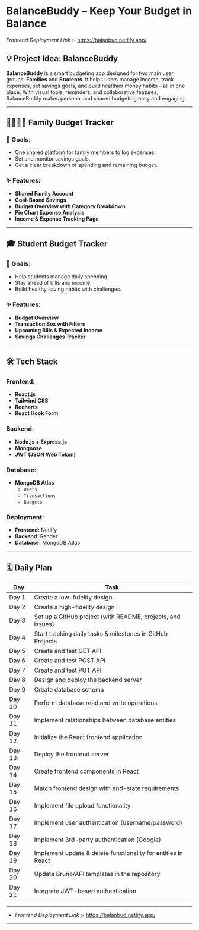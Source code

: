 # BalanceBuddy – Keep Your Budget in Balance


*Frontend Deployment Link* :- https://balanbud.netlify.app/


## 💡 Project Idea: BalanceBuddy

**BalanceBuddy** is a smart budgeting app designed for two main user groups: **Families** and **Students**. It helps users manage income, track expenses, set savings goals, and build healthier money habits – all in one place. With visual tools, reminders, and collaborative features, BalanceBuddy makes personal and shared budgeting easy and engaging.

--- 

## 👨‍👩‍👧‍👦 Family Budget Tracker

### 🎯 Goals:
- One shared platform for family members to log expenses.
- Set and monitor savings goals.
- Get a clear breakdown of spending and remaining budget.

### ✨ Features:
- **Shared Family Account**
- **Goal-Based Savings**
- **Budget Overview with Category Breakdown**
- **Pie Chart Expense Analysis**
- **Income & Expense Tracking Page**

---

## 🎓 Student Budget Tracker

### 🎯 Goals:
- Help students manage daily spending.
- Stay ahead of bills and income.
- Build healthy saving habits with challenges.

### ✨ Features:
- **Budget Overview**
- **Transaction Box with Filters**
- **Upcoming Bills & Expected Income**
- **Savings Challenges Tracker**

---

## 🛠️ Tech Stack

### Frontend:
- **React.js**
- **Tailwind CSS**
- **Recharts**
- **React Hook Form**

### Backend:
- **Node.js + Express.js**
- **Mongoose**
- **JWT (JSON Web Token)**

### Database:
- **MongoDB Atlas**
  - `Users`
  - `Transactions`
  - `Budgets`

### Deployment:
- **Frontend:** Netlify
- **Backend:** Render
- **Database:** MongoDB Atlas

---

## 🗓️ Daily Plan

| Day | Task |
|-----|------|
| Day 1  | Create a low-fidelity design |
| Day 2  | Create a high-fidelity design |
| Day 3  | Set up a GitHub project (with README, projects, and issues) |
| Day 4  | Start tracking daily tasks & milestones in GitHub Projects |
| Day 5  | Create and test GET API |
| Day 6  | Create and test POST API |
| Day 7  | Create and test PUT API |
| Day 8  | Design and deploy the backend server |
| Day 9  | Create database schema |
| Day 10 | Perform database read and write operations |
| Day 11 | Implement relationships between database entities |
| Day 12 | Initialize the React frontend application |
| Day 13 | Deploy the frontend server |
| Day 14 | Create frontend components in React |
| Day 15 | Match frontend design with end-state requirements |
| Day 16 | Implement file upload functionality |
| Day 17 | Implement user authentication (username/password) |
| Day 18 | Implement 3rd-party authentication (Google) |
| Day 19 | Implement update & delete functionality for entities in React |
| Day 20 | Update Bruno/API templates in the repository |
| Day 21 | Integrate JWT-based authentication |

---
- *Frontend Deployment Link* :- https://balanbud.netlify.app/
---















